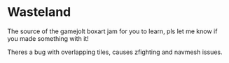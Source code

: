 # Wasteland
The source of the gamejolt boxart jam for you to learn, pls let me know if you made something with it!

Theres a bug with overlapping tiles, causes zfighting and navmesh issues.
